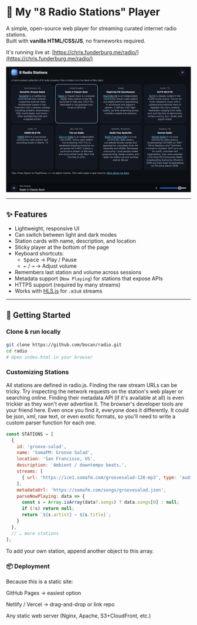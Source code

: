 # 🎵 My "8 Radio Stations" Player

A simple, open-source web player for streaming curated internet radio stations.  
Built with **vanilla HTML/CSS/JS**, no frameworks required.

It's running live at: [https://chris.funderburg.me/radio/](https://chris.funderburg.me/radio/)

![screenshot placeholder](preview.png)

---

## ✨ Features

- Lightweight, responsive UI
- Can switch between light and dark modes
- Station cards with name, description, and location
- Sticky player at the bottom of the page
- Keyboard shortcuts:
  - <kbd>Space</kbd> → Play / Pause
  - <kbd>←</kbd> / <kbd>→</kbd> → Adjust volume
- Remembers last station and volume across sessions
- Metadata support (`Now Playing`) for stations that expose APIs
- HTTPS support (required by many streams)
- Works with [HLS.js](https://github.com/video-dev/hls.js) for `.m3u8` streams

---

## 🚀 Getting Started

### Clone & run locally

```bash
git clone https://github.com/bocan/radio.git
cd radio
# Open index.html in your browser
```

### Customizing Stations

All stations are defined in radio.js.  Finding the raw stream URLs can be tricky. Try inspecting the network requests on the station's web player or searching online. Finding their metadata API (if it's available at all) is even trickier as they won't ever advertise it. The browser's developer tools are your friend here. Even once you find it, everyone does it differently. It could be json, xml, raw text, or even exotic formats, so you'll need to write a custom parser function for each one.

```js
const STATIONS = [
  {
    id: 'groove-salad',
    name: 'SomaFM: Groove Salad',
    location: 'San Francisco, US',
    description: 'Ambient / downtempo beats.',
    streams: [
      { url: 'https://ice1.somafm.com/groovesalad-128-mp3', type: 'audio/mpeg' }
    ],
    metadataUrl: 'https://somafm.com/songs/groovesalad.json',
    parseNowPlaying: data => {
      const s = Array.isArray(data?.songs) ? data.songs[0] : null;
      if (!s) return null;
      return `${s.artist} — ${s.title}`;
    }
  },
  // … more stations
];

```
To add your own station, append another object to this array.

### 📦 Deployment

Because this is a static site:

GitHub Pages → easiest option

Netlify / Vercel → drag-and-drop or link repo

Any static web server (Nginx, Apache, S3+CloudFront, etc.)
